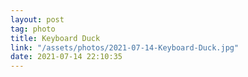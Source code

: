 ```yaml
---
layout: post
tag: photo
title: Keyboard Duck
link: "/assets/photos/2021-07-14-Keyboard-Duck.jpg"
date: 2021-07-14 22:10:35
---
```

